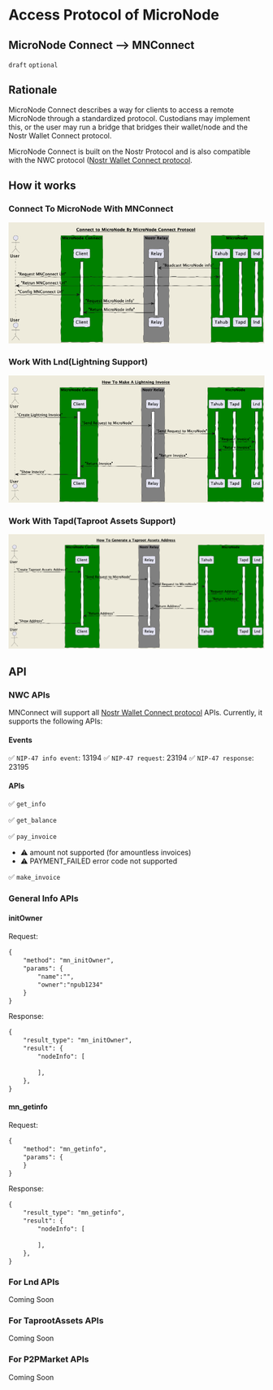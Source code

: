 Access Protocol of MicroNode
======

MicroNode Connect --> MNConnect
--------------------
`draft` `optional`

## Rationale
MicroNode Connect describes a way for clients to access a remote MicroNode  through a standardized protocol. Custodians may implement this, or the user may run a bridge that bridges their wallet/node and the Nostr Wallet Connect protocol.

MicroNode Connect is built on the Nostr Protocol and is also compatible with the NWC protocol ([Nostr Wallet Connect protocol](https://github.com/nostr-protocol/nips/blob/master/47.md).

## How it works
### Connect To MicroNode With MNConnect
![image](./images/Tahub.png)

### Work With Lnd(Lightning Support)
![image](./images/Lnd.png)

### Work With Tapd(Taproot Assets Support)
![image](./images/Tapd.png)

## API

### NWC APIs 
MNConnect will support all [Nostr Wallet Connect protocol](https://github.com/nostr-protocol/nips/blob/master/47.md) APIs. Currently, it supports the following APIs:

#### Events
✅ `NIP-47 info event`: 13194
✅ `NIP-47 request`: 23194
✅  `NIP-47 response`: 23195

#### APIs

✅ `get_info`

✅ `get_balance`

✅ `pay_invoice`
- ⚠️ amount not supported (for amountless invoices)
- ⚠️ PAYMENT_FAILED error code not supported

✅ `make_invoice`


### General Info APIs

#### initOwner
Request: 
```jsonc
{
    "method": "mn_initOwner",
    "params": {
        "name":"",
        "owner":"npub1234"
    }
}
```

Response:
```jsonc
{
    "result_type": "mn_initOwner",
    "result": {
        "nodeInfo": [
            
        ],
    },
}
```

#### mn_getinfo
Request:
```jsonc
{
    "method": "mn_getinfo",
    "params": {
    }
}
```

Response:
```jsonc
{
    "result_type": "mn_getinfo",
    "result": {
        "nodeInfo": [
            
        ],
    },
}
```

### For Lnd APIs
Coming Soon

### For TaprootAssets APIs
Coming Soon

### For P2PMarket APIs
Coming Soon